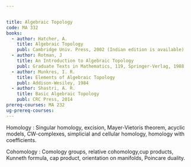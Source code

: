 ```yaml
---


title: Algebraic Topology
code: MA 332
books:
  - author: Hatcher, A.
    title: Algebraic Topology
    publ: Cambridge Univ. Press, 2002 (Indian edition is available)
  - author: Rotman, J
    title: An Introduction to Algebraic Topology
    publ: Graduate Texts in Mathematics, 119, Springer-Verlag, 1988
  - author: Munkres, I. R.
    title: Elements of Algebraic Topology
    publ: Addison-Wesiley, 1984
  - author: Shastri, A. R. 
    title: Basic Algebraic Topology
    publ: CRC Press, 2014
prereq-courses: MA 232
ug-prereq-courses: 
---
```



Homology : Singular homology, excision, Mayer-Vietoris theorem, acyclic models,
CW-complexes, simplicial and cellular homology, homology with coefficients.

Cohomology : Comology groups, relative cohomology,cup products, Kunneth
formula, cap product, orientation on manifolds, Poincare duality.

